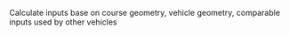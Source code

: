 Calculate inputs base on course geometry, vehicle geometry, comparable inputs used by other vehicles
